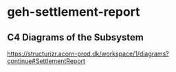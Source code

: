 # geh-settlement-report

## C4 Diagrams of the Subsystem

https://structurizr.acorn-prod.dk/workspace/1/diagrams?continue#SettlementReport